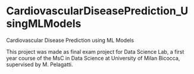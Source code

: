 # CardiovascularDiseasePrediction_UsingMLModels
Cardiovascular Disease Prediction using ML Models

This project was made as final exam project for Data Science Lab, a first year course of the MsC in Data Science at University of Milan Bicocca, supervised by M. Pelagatti. 